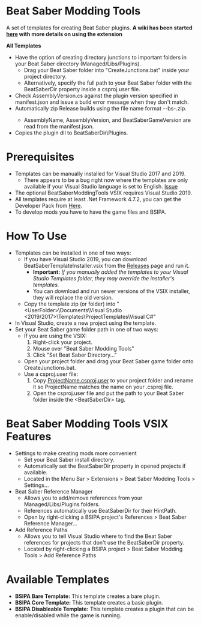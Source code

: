 # Beat Saber Modding Tools
A set of templates for creating Beat Saber plugins.
**A wiki has been started [here](https://github.com/Zingabopp/BeatSaberModdingTools/wiki) with more details on using the extension**

**All Templates**
* Have the option of creating directory junctions to important folders in your Beat Saber directory (Managed/Libs/Plugins).
  * Drag your Beat Saber folder into "CreateJunctions.bat" inside your project directory.
  * Alternatively, specify the full path to your Beat Saber folder with the BeatSaberDir property inside a csproj.user file.
* Check AssemblyVersion.cs against the plugin version specified in manifest.json and issue a build error message when they don't match.
* Automatically zip Release builds using the file name format <AssemblyName>-<AssemblyVersion>-bs<BeatSaberGameVersion>-<GithubCommitHash>.zip.
  * AssemblyName, AssemblyVersion, and BeatSaberGameVersion are read from the manifest.json.
* Copies the plugin dll to BeatSaberDir\Plugins.

# Prerequisites
* Templates can be manually installed for Visual Studio 2017 and 2019.
  * There appears to be a bug right now where the templates are only available if your Visual Studio language is set to English. [Issue](https://github.com/Zingabopp/BeatSaberModdingTools/issues/4)
* The optional BeatSaberModdingTools VSIX requires Visual Studio 2019.
* All templates require at least .Net Framework 4.7.2, you can get the Developer Pack from [Here](https://dotnet.microsoft.com/download/visual-studio-sdks).
* To develop mods you have to have the game files and BSIPA.

# How To Use
* Templates can be installed in one of two ways:
  * If you have Visual Studio 2019, you can download BeatSaberTemplateInstaller.vsix from the [Releases](https://github.com/Zingabopp/BeatSaberTemplates/releases) page and run it.
    * **Important:** *If you manually added the templates to your Visual Studio Templates folder, they may override the installer's templates.*
    * You can download and run newer versions of the VSIX installer, they will replace the old version.
  * Copy the template zip (or folder) into "\<UserFolder>\Documents\Visual Studio <2019/2017>\Templates\ProjectTemplates\Visual C#"
* In Visual Studio, create a new project using the template.
* Set your Beat Saber game folder path in one of two ways:
  * If you are using the VSIX:
    1. Right-click your project.
    2. Mouse over "Beat Saber Modding Tools"
    3. Click "Set Beat Saber Directory..."
  * Open your project folder and drag your Beat Saber game folder onto CreateJunctions.bat.
  * Use a csproj.user file:
    1. Copy [ProjectName.csproj.user](https://github.com/Zingabopp/BeatSaberTemplates/blob/master/ProjectName.csproj.user) to your project folder and rename it so ProjectName matches the name on your .csproj file.
    2. Open the csproj.user file and put the path to your Beat Saber folder inside the \<BeatSaberDir> tag.

# Beat Saber Modding Tools VSIX Features
* Settings to make creating mods more convenient
  * Set your Beat Saber install directory.
  * Automatically set the BeatSaberDir property in opened projects if available.
  * Located in the Menu Bar > Extensions > Beat Saber Modding Tools > Settings...
* Beat Saber Reference Manager
  * Allows you to add/remove references from your Managed/Libs/Plugins folders.
  * References automatically use BeatSaberDir for their HintPath.
  * Open by right-clicking a BSIPA project's References > Beat Saber Reference Manager...
* Add Reference Paths
  * Allows you to tell Visual Studio where to find the Beat Saber references for projects that don't use the BeatSaberDir property.
  * Located by right-clicking a BSIPA project > Beat Saber Modding Tools > Add Reference Paths
  
# Available Templates
* **BSIPA Bare Template:** This template creates a bare plugin.
* **BSIPA Core Template:** This template creates a basic plugin.
* **BSIPA Disableable Template:** This template creates a plugin that can be enable/disabled while the game is running.

